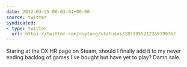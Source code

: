 ```yaml
---
date: 2012-03-25 00:03:04+00:00
source: twitter
syndicated:
- type: twitter
  url: https://twitter.com/roytang/statuses/183705521226919936/
---
```


Staring at the DX:HR page on Steam, should I finally add it to my never ending backlog of games I've bought but have yet to play? Damn sale.